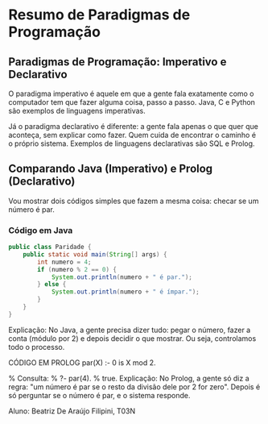 
# Resumo de Paradigmas de Programação

## Paradigmas de Programação: Imperativo e Declarativo

O paradigma imperativo é aquele em que a gente fala exatamente como o computador tem que fazer alguma coisa, passo a passo. Java, C e Python são exemplos de linguagens imperativas.

Já o paradigma declarativo é diferente: a gente fala apenas o que quer que aconteça, sem explicar como fazer. Quem cuida de encontrar o caminho é o próprio sistema. Exemplos de linguagens declarativas são SQL e Prolog.

## Comparando Java (Imperativo) e Prolog (Declarativo)

Vou mostrar dois códigos simples que fazem a mesma coisa: checar se um número é par.

### Código em Java

```java
public class Paridade {
    public static void main(String[] args) {
        int numero = 4;
        if (numero % 2 == 0) {
            System.out.println(numero + " é par.");
        } else {
            System.out.println(numero + " é ímpar.");
        }
    }
}
```


Explicação:
No Java, a gente precisa dizer tudo: pegar o número, fazer a conta (módulo por 2) e depois decidir o que mostrar. Ou seja, controlamos todo o processo.

CÓDIGO EM PROLOG
par(X) :- 0 is X mod 2.

% Consulta:
% ?- par(4).
% true.
Explicação:
No Prolog, a gente só diz a regra: "um número é par se o resto da divisão dele por 2 for zero". Depois é só perguntar se o número é par, e o sistema responde.

Aluno: Beatriz De Araújo Filipini, T03N 